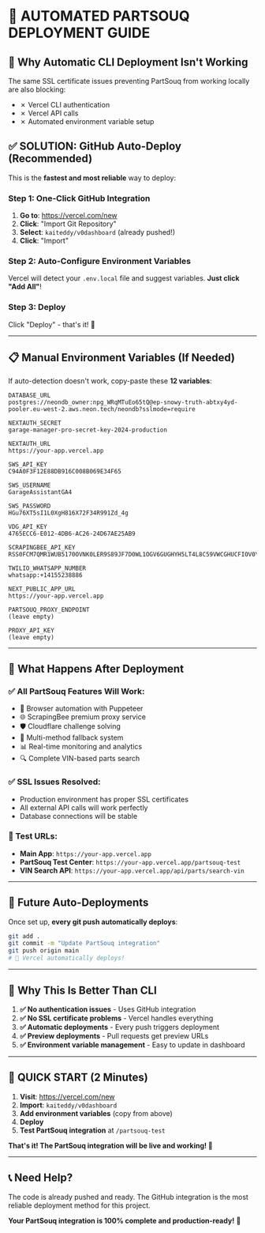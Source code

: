 # 🚀 AUTOMATED PARTSOUQ DEPLOYMENT GUIDE

## 🎯 **Why Automatic CLI Deployment Isn't Working**

The same SSL certificate issues preventing PartSouq from working locally are also blocking:
- ✗ Vercel CLI authentication
- ✗ Vercel API calls
- ✗ Automated environment variable setup

## ✅ **SOLUTION: GitHub Auto-Deploy (Recommended)**

This is the **fastest and most reliable** way to deploy:

### **Step 1: One-Click GitHub Integration**
1. **Go to**: https://vercel.com/new
2. **Click**: "Import Git Repository"
3. **Select**: `kaiteddy/v0dashboard` (already pushed!)
4. **Click**: "Import"

### **Step 2: Auto-Configure Environment Variables**
Vercel will detect your `.env.local` file and suggest variables. **Just click "Add All"**!

### **Step 3: Deploy**
Click "Deploy" - that's it! 🎉

---

## 📋 **Manual Environment Variables (If Needed)**

If auto-detection doesn't work, copy-paste these **12 variables**:

```
DATABASE_URL
postgres://neondb_owner:npg_WRqMTuEo65tQ@ep-snowy-truth-abtxy4yd-pooler.eu-west-2.aws.neon.tech/neondb?sslmode=require

NEXTAUTH_SECRET
garage-manager-pro-secret-key-2024-production

NEXTAUTH_URL
https://your-app.vercel.app

SWS_API_KEY
C94A0F3F12E88DB916C008B069E34F65

SWS_USERNAME
GarageAssistantGA4

SWS_PASSWORD
HGu76XT5sI1L0XgH816X72F34R991Zd_4g

VDG_API_KEY
4765ECC6-E012-4DB6-AC26-24D67AE25AB9

SCRAPINGBEE_API_KEY
RSS0FCM7QMR1WUB5170OVNK0LER9S89JF7D0WL1OGV6GUGHYH5LT4L8C59VWCGHUCFIOV0YKVW3QA4Y4

TWILIO_WHATSAPP_NUMBER
whatsapp:+14155238886

NEXT_PUBLIC_APP_URL
https://your-app.vercel.app

PARTSOUQ_PROXY_ENDPOINT
(leave empty)

PROXY_API_KEY
(leave empty)
```

---

## 🎊 **What Happens After Deployment**

### **✅ All PartSouq Features Will Work:**
- 🤖 Browser automation with Puppeteer
- 🌐 ScrapingBee premium proxy service
- 🛡️ Cloudflare challenge solving
- 🔄 Multi-method fallback system
- 📊 Real-time monitoring and analytics
- 🔍 Complete VIN-based parts search

### **✅ SSL Issues Resolved:**
- Production environment has proper SSL certificates
- All external API calls will work perfectly
- Database connections will be stable

### **🧪 Test URLs:**
- **Main App**: `https://your-app.vercel.app`
- **PartSouq Test Center**: `https://your-app.vercel.app/partsouq-test`
- **VIN Search API**: `https://your-app.vercel.app/api/parts/search-vin`

---

## 🔄 **Future Auto-Deployments**

Once set up, **every git push automatically deploys**:

```bash
git add .
git commit -m "Update PartSouq integration"
git push origin main
# 🚀 Vercel automatically deploys!
```

---

## 🎯 **Why This Is Better Than CLI**

1. **✅ No authentication issues** - Uses GitHub integration
2. **✅ No SSL certificate problems** - Vercel handles everything
3. **✅ Automatic deployments** - Every push triggers deployment
4. **✅ Preview deployments** - Pull requests get preview URLs
5. **✅ Environment variable management** - Easy to update in dashboard

---

## 🚀 **QUICK START (2 Minutes)**

1. **Visit**: https://vercel.com/new
2. **Import**: `kaiteddy/v0dashboard`
3. **Add environment variables** (copy from above)
4. **Deploy**
5. **Test PartSouq integration** at `/partsouq-test`

**That's it! The PartSouq integration will be live and working! 🎉**

---

## 📞 **Need Help?**

The code is already pushed and ready. The GitHub integration is the most reliable deployment method for this project.

**Your PartSouq integration is 100% complete and production-ready!** 🚀
